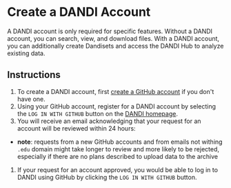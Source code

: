 # Create a DANDI Account

A DANDI account is only required for specific features.
Without a DANDI account, you can search, view, and download files.
With a DANDI account, you can additionally create Dandisets and access the DANDI Hub to analyze existing data.

## Instructions

1. To create a DANDI account, first [create a GitHub account](https://github.com/) if you don't have one.
1. Using your GitHub account, register for a DANDI account by selecting the `LOG IN WITH GITHUB` button on the [DANDI homepage](https://dandiarchive.org).
1. You will receive an email acknowledging that your request for an account will be reviewed within 24 hours:
  - **note**: requests from a new GitHub accounts and from emails not withing `.edu` domain might take longer to review and more likely to be rejected, especially if there are no plans described to upload data to the archive
1. If your request for an account approved, you would be able to log in to DANDI using GitHub by clicking the `LOG IN WITH GITHUB` button.
